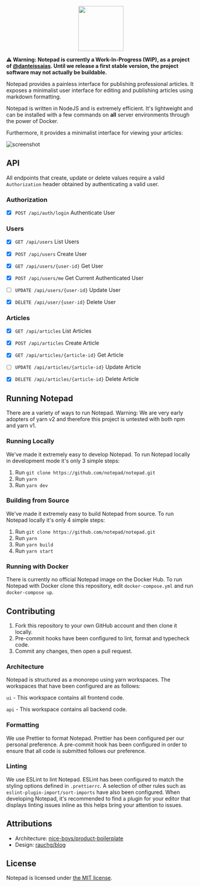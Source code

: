 <p align="center">
  <img src="https://i.imgur.com/yduVWCu.png" height="120" />
</p>

**⚠️ Warning: Notepad is currently a Work-In-Progress (WIP), as a project of [@danteissaias](https://github.com/danteissaias). Until we release a first stable version, the project software may not actually be buildable.**

Notepad provides a painless interface for publishing professional articles. It exposes a minimalist user interface for editing and publishing articles using markdown formatting.

Notepad is written in NodeJS and is extremely efficient. It's lightweight and can be installed with a few commands on **all** server environments through the power of Docker.

Furthermore, it provides a minimalist interface for viewing your articles:

![screenshot](https://i.imgur.com/VdghQLF.png)

## API

All endpoints that create, update or delete values require a valid `Authorization` header obtained by authenticating a valid user.

### Authorization

- [x] `POST /api/auth/login` Authenticate User

### Users

- [x] `GET /api/users` List Users

- [x] `POST /api/users` Create User

- [x] `GET /api/users/{user-id}` Get User

- [x] `POST /api/users/me` Get Current Authenticated User

- [ ] `UPDATE /api/users/{user-id}` Update User

- [x] `DELETE /api/user/{user-id}` Delete User

### Articles

- [x] `GET /api/articles` List Articles

- [x] `POST /api/articles` Create Article

- [x] `GET /api/articles/{article-id}` Get Article

- [ ] `UPDATE /api/articles/{article-id}` Update Article

- [x] `DELETE /api/articles/{article-id}` Delete Article

## Running Notepad

There are a variety of ways to run Notepad. Warning: We are very early adopters of yarn v2 and therefore this project is untested with both npm and yarn v1.

### Running Locally

We've made it extremely easy to develop Notepad. To run Notepad locally in development mode it's only 3 simple steps:

1. Run `git clone https://github.com/notepad/notepad.git`
2. Run `yarn`
3. Run `yarn dev`

### Building from Source

We've made it extremely easy to build Notepad from source. To run Notepad locally it's only 4 simple steps:

1. Run `git clone https://github.com/notepad/notepad.git`
2. Run `yarn`
3. Run `yarn build`
4. Run `yarn start`

### Running with Docker

There is currently no official Notepad image on the Docker Hub. To run Notepad with Docker clone this repository, edit `docker-compose.yml` and run `docker-compose up`.

## Contributing

1. Fork this repository to your own GitHub account and then clone it locally.
2. Pre-commit hooks have been configured to lint, format and typecheck code.
3. Commit any changes, then open a pull request.

### Architecture

Notepad is structured as a monorepo using yarn workspaces. The workspaces that have been configured are as follows:

`ui` - This workspace contains all frontend code.

`api` - This workspace contains all backend code.

### Formatting

We use Prettier to format Notepad. Prettier has been configured per our personal preference. A pre-commit hook has been configured in order to ensure that all code is submitted follows our preference.

### Linting

We use ESLint to lint Notepad. ESLint has been configured to match the styling options defined in `.prettierrc`. A selection of other rules such as `eslint-plugin-import/sort-imports` have also been configured. When developing Notepad, it's recommended to find a plugin for your editor that displays linting issues inline as this helps bring your attention to issues.

## Attributions

- Architecture: [nice-boys/product-boilerplate](https://github.com/nice-boys/product-boilerplate)
- Design: [rauchg/blog](https://github.com/rauchg/blog)

## License

Notepad is licensed under [the MIT license](LICENSE.md).

[i12]: https://github.com/notepad/notepad/issues/12

